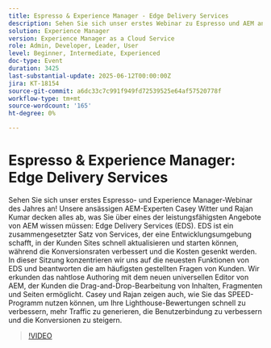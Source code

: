 ```yaml
---
title: Espresso & Experience Manager - Edge Delivery Services
description: Sehen Sie sich unser erstes Webinar zu Espresso und AEM an! Die Experten Casey & Rajan behandeln Edge Delivery Services, den universellen Editor und SPEED, um die Site-Geschwindigkeit, Konvertierungen und die Bearbeitungsfreundlichkeit zu erhöhen.
solution: Experience Manager
version: Experience Manager as a Cloud Service
role: Admin, Developer, Leader, User
level: Beginner, Intermediate, Experienced
doc-type: Event
duration: 3425
last-substantial-update: 2025-06-12T00:00:00Z
jira: KT-18154
source-git-commit: a6dc33c7c991f949fd72539525e64af57520778f
workflow-type: tm+mt
source-wordcount: '165'
ht-degree: 0%

---
```



# Espresso &amp; Experience Manager: Edge Delivery Services

Sehen Sie sich unser erstes Espresso- und Experience Manager-Webinar des Jahres an! Unsere ansässigen AEM-Experten Casey Witter und Rajan Kumar decken alles ab, was Sie über eines der leistungsfähigsten Angebote von AEM wissen müssen: Edge Delivery Services (EDS). EDS ist ein zusammengesetzter Satz von Services, der eine Entwicklungsumgebung schafft, in der Kunden Sites schnell aktualisieren und starten können, während die Konversionsraten verbessert und die Kosten gesenkt werden. In dieser Sitzung konzentrieren wir uns auf die neuesten Funktionen von EDS und beantworten die am häufigsten gestellten Fragen von Kunden. Wir erkunden das nahtlose Authoring mit dem neuen universellen Editor von AEM, der Kunden die Drag-and-Drop-Bearbeitung von Inhalten, Fragmenten und Seiten ermöglicht. Casey und Rajan zeigen auch, wie Sie das SPEED-Programm nutzen können, um Ihre Lighthouse-Bewertungen schnell zu verbessern, mehr Traffic zu generieren, die Benutzerbindung zu verbessern und die Konversionen zu steigern.

>[!VIDEO](https://video.tv.adobe.com/v/3459033/?learn=on&enablevpops)
